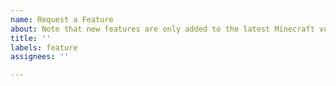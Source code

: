 ```yaml
---
name: Request a Feature
about: Note that new features are only added to the latest Minecraft version.
title: ''
labels: feature
assignees: ''

---
```



